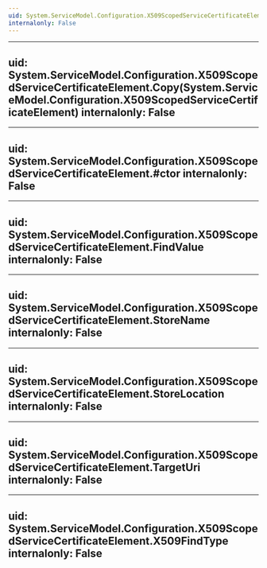 ```yaml
---
uid: System.ServiceModel.Configuration.X509ScopedServiceCertificateElement
internalonly: False
---
```


---
uid: System.ServiceModel.Configuration.X509ScopedServiceCertificateElement.Copy(System.ServiceModel.Configuration.X509ScopedServiceCertificateElement)
internalonly: False
---

---
uid: System.ServiceModel.Configuration.X509ScopedServiceCertificateElement.#ctor
internalonly: False
---

---
uid: System.ServiceModel.Configuration.X509ScopedServiceCertificateElement.FindValue
internalonly: False
---

---
uid: System.ServiceModel.Configuration.X509ScopedServiceCertificateElement.StoreName
internalonly: False
---

---
uid: System.ServiceModel.Configuration.X509ScopedServiceCertificateElement.StoreLocation
internalonly: False
---

---
uid: System.ServiceModel.Configuration.X509ScopedServiceCertificateElement.TargetUri
internalonly: False
---

---
uid: System.ServiceModel.Configuration.X509ScopedServiceCertificateElement.X509FindType
internalonly: False
---
